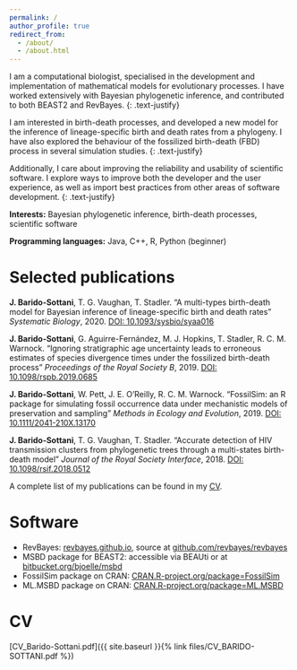 ```yaml
---
permalink: /
author_profile: true
redirect_from: 
  - /about/
  - /about.html
---
```


I am a computational biologist, specialised in the development and implementation of mathematical models for evolutionary processes. I have worked extensively with Bayesian phylogenetic inference, and contributed to both BEAST2 and RevBayes.
{: .text-justify}

I am interested in birth-death processes, and developed a new model for the inference of lineage-specific birth and death rates from a phylogeny. I have also explored the behaviour of the fossilized birth-death (FBD) process in several simulation studies.
{: .text-justify}

Additionally, I care about improving the reliability and usability of scientific software.  I explore ways to improve both the developer and the user experience, as well as import best practices from other areas of software development.
{: .text-justify}

**Interests:** Bayesian phylogenetic inference, birth-death processes, scientific software

**Programming languages:** Java, C++, R, Python (beginner)

Selected publications
======

**J. Barido-Sottani**, T. G. Vaughan, T. Stadler. “A multi-types birth-death model for Bayesian inference of lineage-specific birth and death rates” _Systematic Biology_, 2020. [DOI: 10.1093/sysbio/syaa016](https://doi.org/10.1093/sysbio/syaa016)

**J. Barido-Sottani**, G. Aguirre-Fernández, M. J. Hopkins, T. Stadler, R. C. M. Warnock. “Ignoring stratigraphic age uncertainty leads to erroneous estimates of species divergence times under the fossilized birth-death process” _Proceedings of the Royal Society B_, 2019. [DOI: 10.1098/rspb.2019.0685](https://doi.org/10.1098/rspb.2019.0685)

**J. Barido-Sottani**, W. Pett, J. E. O’Reilly, R. C. M. Warnock. “FossilSim: an R package for simulating fossil occurrence data under mechanistic models of preservation and sampling” _Methods in Ecology and Evolution_, 2019. [DOI: 10.1111/2041-210X.13170](https://doi.org/10.1111/2041-210X.13170)

**J. Barido-Sottani**, T. G. Vaughan, T. Stadler. “Accurate detection of HIV transmission clusters from phylogenetic trees through a multi-states birth-death model” _Journal of the Royal Society Interface_, 2018. [DOI: 10.1098/rsif.2018.0512](https://doi.org/10.1098/rsif.2018.0512)

A complete list of my publications can be found in my [CV](#cv).

Software
=======

 * RevBayes: [revbayes.github.io](https://revbayes.github.io/), source at [github.com/revbayes/revbayes](https://github.com/revbayes/revbayes/)
 * MSBD package for BEAST2: accessible via BEAUti or at  [bitbucket.org/bjoelle/msbd](https://bitbucket.org/bjoelle/msbd/)
 * FossilSim package on CRAN: [CRAN.R-project.org/package=FossilSim](https://CRAN.R-project.org/package=FossilSim)
 * ML.MSBD package on CRAN: [CRAN.R-project.org/package=ML.MSBD](https://CRAN.R-project.org/package=ML.MSBD)

CV
======

[CV_Barido-Sottani.pdf]({{ site.baseurl }}{% link files/CV_BARIDO-SOTTANI.pdf %})
